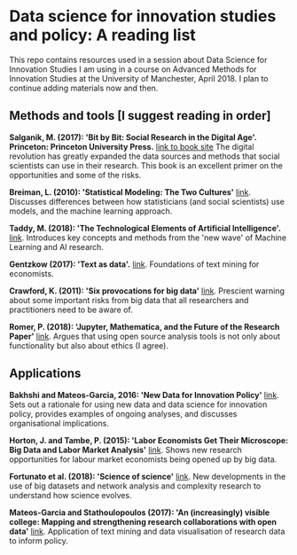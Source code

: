 # Data science for innovation studies and policy: A reading list
This repo contains resources used in a session about Data Science for Innovation Studies I am using in a course on Advanced Methods for Innovation Studies at the University of Manchester, April 2018. I plan to continue adding materials now and then.


## Methods and tools [I suggest reading in order]
**Salganik, M. (2017): 'Bit by Bit: Social Research in the Digital Age'. Princeton: Princeton University Press.** [link to book site](http://www.bitbybitbook.com/) The digital revolution has greatly expanded the data sources and methods that social scientists can use in their research. This book is an excellent primer on the opportunities and some of the risks.

**Breiman, L. (2010): 'Statistical Modeling: The Two Cultures'** [link](http://www2.math.uu.se/~thulin/mm/breiman.pdf). Discusses differences between how statisticians (and social scientists) use models, and the machine learning approach.

**Taddy, M. (2018): 'The Technological Elements of Artificial Intelligence'.** [link](http://www.nber.org/papers/w24301). Introduces key concepts and methods from the 'new wave' of Machine Learning and AI research.

**Gentzkow (2017): 'Text as data'.** [link](https://web.stanford.edu/~gentzkow/research/text-as-data.pdf). Foundations of text mining for economists.

**Crawford, K. (2011): 'Six provocations for big data'** [link](http://softwarestudies.com/cultural_analytics/Six_Provocations_for_Big_Data.pdf). Prescient warning about some important risks from big data that all researchers and practitioners need to be aware of.

**Romer, P. (2018): 'Jupyter, Mathematica, and the Future of the Research Paper'** [link](https://paulromer.net/jupyter-mathematica-and-the-future-of-the-research-paper/). Argues that using open source analysis tools is not only about functionality but also about ethics (I agree).

## Applications
**Bakhshi and Mateos-Garcia, 2016: 'New Data for Innovation Policy'** [link](https://www.oecd.org/sti/106%20-%20Bakhshi%20and%20Mateos-Garcia%202016%20-%20New%20Data%20for%20Innovation%20Policy.pdf). Sets out a rationale for using new data and data science for innovation policy, provides examples of ongoing analyses, and discusses organisational implications.

**Horton, J. and Tambe, P. (2015): 'Labor Economists Get Their Microscope: Big Data and Labor Market Analysis'** [link](http://john-joseph-horton.com/papers/labor_econ_microscope.pdf). Shows new research opportunities for labour market economists being opened up by big data.

**Fortunato et al. (2018): 'Science of science'** [link](http://science.sciencemag.org/content/359/6379/eaao0185). New developments in the use of big datasets and network analysis and complexity research to understand how science evolves.

**Mateos-Garcia and Stathoulopoulos (2017): 'An (increasingly) visible college: Mapping and strengthening research collaborations with open data'** [link](https://osf.io/preprints/socarxiv/3cu67). Application of text mining and data visualisation of research data to inform policy.